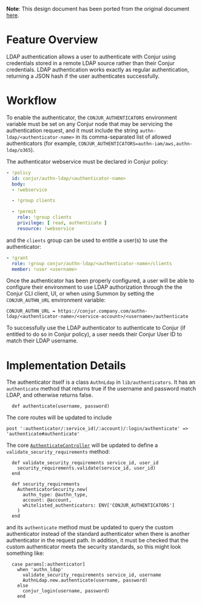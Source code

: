**Note**: This design document has been ported from the original document
[here](https://github.com/cyberark/conjur/issues/524).

# Feature Overview
LDAP authentication allows a user to authenticate with Conjur using credentials stored in a remote LDAP source rather than their Conjur credentials. LDAP authentication works exactly as regular authentication, returning a JSON hash if the user authenticates successfully.

# Workflow
To enable the authenticator, the `CONJUR_AUTHENTICATORS` environment variable must be set on any Conjur node that may be servicing the authentication request, and it must include the string `authn-ldap/<authenticator-name>` in its comma-separated list of allowed authenticators (for example, `CONJUR_AUTHENTICATORS=authn-iam/aws,authn-ldap/o365`).

The authenticator webservice must be declared in Conjur policy:
```yml
- !policy
  id: conjur/authn-ldap/<authenticator-name>
  body:
  - !webservice

  - !group clients

  - !permit
    role: !group clients
    privilege: [ read, authenticate ]
    resource: !webservice
```
and the `clients` group can be used to entitle a user(s) to use the authenticator:
```yml
- !grant
  role: !group conjur/authn-ldap/<authenticator-name>/clients
  member: !user <username>
```

Once the authenticator has been properly configured, a user will be able to configure their environment to use LDAP authorization through the the Conjur CLI client, UI, or when using Summon by setting the `CONJUR_AUTHN_URL` environment variable:
```
CONJUR_AUTHN_URL = https://conjur.company.com/authn-ldap/<authenticator-name>/<service-account>/<username>/authenticate
```

To successfully use the LDAP authenticator to authenticate to Conjur (if entitled to do so in Conjur policy), a user needs their Conjur User ID to match their LDAP username.

# Implementation Details
The authenticator itself is a class `AuthnLdap` in `lib/authenticators`. It has an `authenticate` method that returns true if the username and password match LDAP, and otherwise returns false.
```
  def authenticate(username, password)
```

The core routes will be updated to include
```
post ':authenticator/:service_id(/:account)/:login/authenticate' => 'authenticate#authenticate'
```

The core [`AuthenticateController`](https://github.com/cyberark/conjur/blob/master/app/controllers/authenticate_controller.rb) will be updated to define a `validate_security_requirements` method:
```
  def validate_security_requirements service_id, user_id
    security_requirements.validate(service_id, user_id)
  end

  def security_requirements
    AuthenticatorSecurity.new(
      authn_type: @authn_type,
      account: @account,
      whitelisted_authenticators: ENV['CONJUR_AUTHENTICATORS']
    )
  end
```
and its `authenticate` method must be updated to query the custom authenticator instead of the standard authenticator when there is another authenticator in the request path. In addition, it must be checked that the custom authenticator meets the security standards, so this might look something like:
```
  case params[:authenticator]
    when 'authn_ldap'
      validate_security_requirements service_id, username
      AuthnLdap.new.authenticate(username, password)
    else
      conjur_login(username, password)
    end
```
